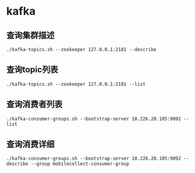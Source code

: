 # kafka

## 查询集群描述

```
./kafka-topics.sh --zookeeper 127.0.0.1:2181 --describe
```

## 查询topic列表

```
./kafka-topics.sh --zookeeper 127.0.0.1:2181 --list
```

## 查询消费者列表

```
./kafka-consumer-groups.sh --bootstrap-server 10.226.20.105:9092 --list
```

## 查询消费详细

```
./kafka-consumer-groups.sh --bootstrap-server 10.226.20.105:9092 --describe --group mobilecollect-consumer-group
```